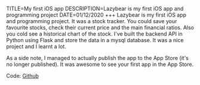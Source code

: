 TITLE=My first iOS app
DESCRIPTION=Lazybear is my first iOS app and programming project
DATE=01/12/2020
+++
Lazybear is my first iOS app and programming project. It was a stock tracker. You could save  your favourite stocks, check their current price and the main financial ratios. Also you cold see a historical chart of the stock. I've built the backend API in Python using Flask and store the data in a mysql database. It was a nice project and I learnt a lot.

As a side note, I managed to actually publish the app to the App Store (it's no longer published). It was awesome to see your first app in the App Store.

Code: [Github](https://github.com/denniscmartin/lazybear)
